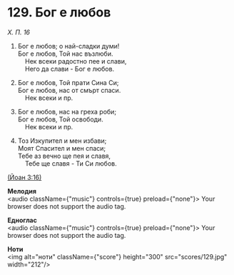 # 129. Бог е любов  

*Х. П. 16*  

1. Бог е любов; о най-сладки думи!  
Бог е любов, Той нас възлюби.  
    Нек всеки радостно пее и слави,  
    Него да слави - Бог е любов.  

2. Бог е любов, Той прати Сина Си;  
Бог е любов, нас от смърт спаси.  
    Нек всеки и пр.  

3. Бог е любов, нас на греха роби;  
Бог е любов, Той освободи.  
    Нек всеки и пр.  

4. Тоз Изкупител и мен избави;  
Моят Спасител и мен спаси;  
Тебе аз вечно ще пея и славя,  
    Тебе ще славя - Ти Си любов.  

[(Йоан 3:16)](http://biblia.bg/index.php?k=43&g=3&s=16)  

__Мелодия__  
<audio className={"music"} controls={true} preload={"none"}><source src="mp3/129.mp3" type="audio/mpeg"/>
Your browser does not support the audio tag.
</audio>  

__Едноглас__  
<audio className={"music"} controls={true} preload={"none"}><source src="transp/129.mp3" type="audio/mpeg"/>
Your browser does not support the audio tag.
</audio>  

__Ноти__  
<img alt="ноти" className={"score"} height="300" src="scores/129.jpg" width="212"/>
